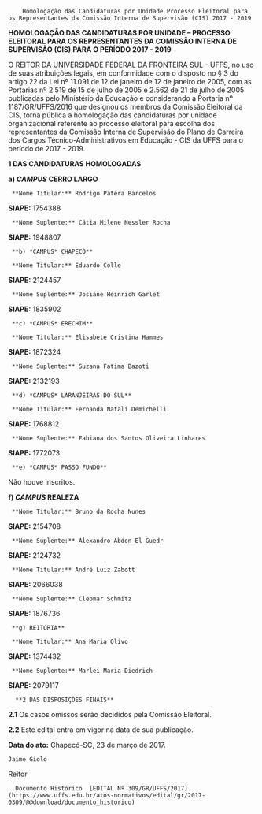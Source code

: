         Homologação das Candidaturas por Unidade Processo Eleitoral para os Representantes da Comissão Interna de Supervisão (CIS) 2017 - 2019  

**HOMOLOGAÇÃO DAS CANDIDATURAS POR UNIDADE – PROCESSO ELEITORAL PARA OS REPRESENTANTES DA COMISSÃO INTERNA DE SUPERVISÃO (CIS)** **PARA O PERÍODO 2017 - 2019**

  

 O REITOR DA UNIVERSIDADE FEDERAL DA FRONTEIRA SUL - UFFS, no uso de suas atribuições legais, em conformidade com o disposto no § 3 do artigo 22 da Lei nº 11.091 de 12 de janeiro de 12 de janeiro de 2005, com as Portarias nº 2.519 de 15 de julho de 2005 e 2.562 de 21 de julho de 2005 publicadas pelo Ministério da Educação e considerando a Portaria nº 1187/GR/UFFS/2016 que designou os membros da Comissão Eleitoral da CIS, torna pública a homologação das candidaturas por unidade organizacional referente ao processo eleitoral para escolha dos representantes da Comissão Interna de Supervisão do Plano de Carreira dos Cargos Técnico-Administrativos em Educação - CIS da UFFS para o período de 2017 - 2019.

  

 **1 DAS CANDIDATURAS HOMOLOGADAS**

 **a) *CAMPUS* CERRO LARGO**

     **Nome Titular:** Rodrigo Patera Barcelos

   **SIAPE:** 1754388

     **Nome Suplente:** Cátia Milene Nessler Rocha

   **SIAPE:** 1948807

     **b) *CAMPUS* CHAPECÓ**

     **Nome Titular:** Eduardo Colle

   **SIAPE:** 2124457

     **Nome Suplente:** Josiane Heinrich Garlet

   **SIAPE:** 1835902

     **c) *CAMPUS* ERECHIM**

     **Nome Titular:** Elisabete Cristina Hammes

   **SIAPE:** 1872324

     **Nome Suplente:** Suzana Fatima Bazoti

   **SIAPE:** 2132193

     **d) *CAMPUS* LARANJEIRAS DO SUL**

     **Nome Titular:** Fernanda Natalí Demichelli

   **SIAPE:** 1768812

     **Nome Suplente:** Fabiana dos Santos Oliveira Linhares

   **SIAPE:** 1772073

     **e) *CAMPUS* PASSO FUNDO**

 Não houve inscritos.

 **f) *CAMPUS* REALEZA**

     **Nome Titular:** Bruno da Rocha Nunes

   **SIAPE:** 2154708

     **Nome Suplente:** Alexandro Abdon El Guedr

   **SIAPE:** 2124732

      

     **Nome Titular:** André Luiz Zabott

   **SIAPE:** 2066038

     **Nome Suplente:** Cleomar Schmitz

   **SIAPE:** 1876736

     **g) REITORIA**

     **Nome Titular:** Ana Maria Olivo

   **SIAPE:** 1374432

     **Nome Suplente:** Marlei Maria Diedrich

   **SIAPE:** 2079117

      **2 DAS DISPOSIÇÕES FINAIS**

 **2.1** Os casos omissos serão decididos pela Comissão Eleitoral.

 **2.2** Este edital entra em vigor na data de sua publicação.

   **Data do ato:** Chapecó-SC, 23 de março de 2017.   
 

    Jaime Giolo   
 Reitor 

      Documento Histórico  [EDITAL Nº 309/GR/UFFS/2017](https://www.uffs.edu.br/atos-normativos/edital/gr/2017-0309/@@download/documento_historico)     
      